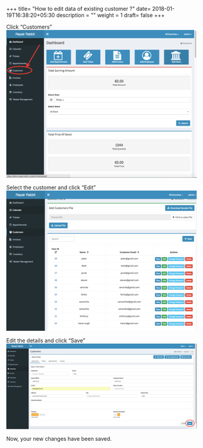 +++
title= "How to edit data of existing customer ?"
date= 2018-01-19T16:38:20+05:30
description = ""
weight = 1
draft= false
+++

Click “Customers”
![How to edit my exsisting customer?](/images/customers/how_to_edit_my_exsisting_customer/go_to_customers.png)
         

Select the customer and click “Edit”
![How to edit my exsisting customer?](/images/customers/how_to_edit_my_exsisting_customer/select_the_customer.png)
        

Edit the details and click “Save” 
![How to edit my exsisting customer?](/images/customers/how_to_edit_my_exsisting_customer/edit_the_details_and_click_save.png) 

Now, your new changes have been saved.
